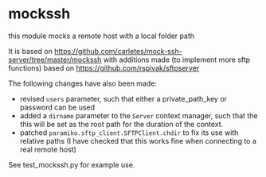 # mockssh

this module mocks a remote host with a local folder path

It is based on https://github.com/carletes/mock-ssh-server/tree/master/mockssh
with additions made (to implement more sftp functions) based on https://github.com/rspivak/sftpserver

The following changes have also been made:

- revised `users` parameter, such that either a private_path_key or password can be used
- added a `dirname` parameter to the `Server` context manager, such that the this will be set as the root path
  for the duration of the context.
- patched `paramiko.sftp_client.SFTPClient.chdir` to fix its use with relative paths 
  (I have checked that this works fine when connecting to a real remote host)

See test_mockssh.py for example use. 